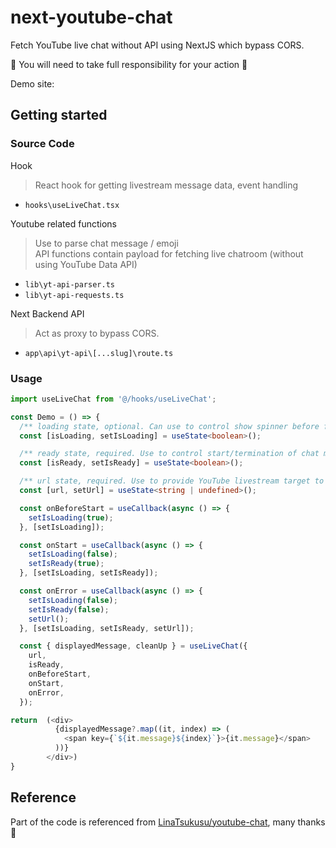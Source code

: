 # next-youtube-chat

Fetch YouTube live chat without API using NextJS which bypass CORS.

🚨 You will need to take full responsibility for your action 🚨


Demo site: 

## Getting started

### Source Code

Hook

> React hook for getting livestream message data, event handling

- `hooks\useLiveChat.tsx`

Youtube related functions

> Use to parse chat message / emoji  
> API functions contain payload for fetching live chatroom (without using YouTube Data API)

- `lib\yt-api-parser.ts`
- `lib\yt-api-requests.ts`

Next Backend API

> Act as proxy to bypass CORS.

- `app\api\yt-api\[...slug]\route.ts`

### Usage

```ts
import useLiveChat from '@/hooks/useLiveChat';

const Demo = () => {
  /** loading state, optional. Can use to control show spinner before fetching start & hide spinner after fetching start **/
  const [isLoading, setIsLoading] = useState<boolean>();

  /** ready state, required. Use to control start/termination of chat message polling **/
  const [isReady, setIsReady] = useState<boolean>();

  /** url state, required. Use to provide YouTube livestream target to fetch chat message **/
  const [url, setUrl] = useState<string | undefined>();

  const onBeforeStart = useCallback(async () => {
    setIsLoading(true);
  }, [setIsLoading]);

  const onStart = useCallback(async () => {
    setIsLoading(false);
    setIsReady(true);
  }, [setIsLoading, setIsReady]);

  const onError = useCallback(async () => {
    setIsLoading(false);
    setIsReady(false);
    setUrl();
  }, [setIsLoading, setIsReady, setUrl]);

  const { displayedMessage, cleanUp } = useLiveChat({
    url,
    isReady,
    onBeforeStart,
    onStart,
    onError,
  });

return  (<div>
          {displayedMessage?.map((it, index) => (
            <span key={`${it.message}${index}`}>{it.message}</span>
          ))}
        </div>)
}
```

## Reference

Part of the code is referenced from [LinaTsukusu/youtube-chat](https://github.com/LinaTsukusu/youtube-chat), many thanks 🙌
